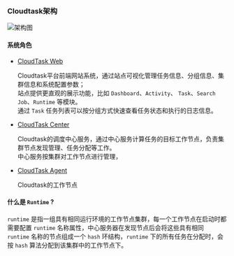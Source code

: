 ### Cloudtask架构

![架构图](../../_media/cloudtask.png)

#### 系统角色

- [CloudTask Web](https://github.com/cloudtask/cloudtask-web)   
   
   
   Cloudtask平台前端网站系统，通过站点可视化管理任务信息、分组信息、集群信息和系统配置参数；   
   站点提供更直观的展示功能，比如 `Dashboard`、`Activity`、 `Task`、`Search Job`、`Runtime` 等模块。   
   通过 `Task` 任务列表可以按分组方式快速查看任务状态和执行的日志信息。

- [CloudTask Center](https://github.com/cloudtask/cloudtask-center)
   
   
   
   
   Cloudtask的调度中心服务，通过中心服务计算任务的目标工作节点，负责集群节点发现管理、任务分配等工作。   
   中心服务按集群对工作节点进行管理，

   
- [CloudTask Agent](https://github.com/cloudtask/cloudtask-agent)
   
   Cloudtask的工作节点

#### 什么是 `Runtime` ?

   `runtime` 是指一组具有相同运行环境的工作节点集群，每一个工作节点在启动时都需要配置 `runtime` 名称属性，中心服务器在发现节点后会将这些具有相同 `runtime` 名称的节点组成一个 `hash` 环结构，`runtime` 下的所有任务在分配时，会按 `hash` 算法分配到该集群中的工作节点下。
